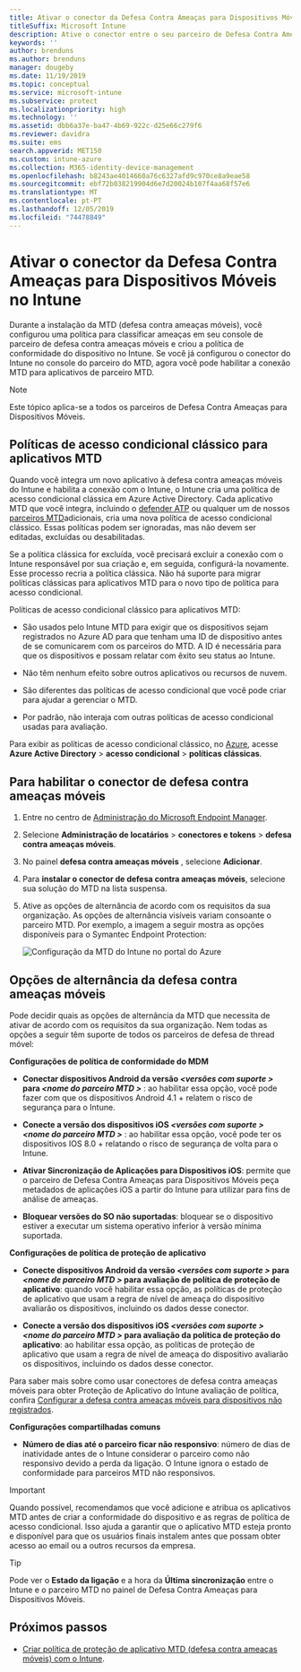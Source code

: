 ```yaml
---
title: Ativar o conector da Defesa Contra Ameaças para Dispositivos Móveis no Microsoft Intune
titleSuffix: Microsoft Intune
description: Ative o conector entre o seu parceiro de Defesa Contra Ameaças para Dispositivos Móveis (MTD) e o Microsoft Intune.
keywords: ''
author: brenduns
ms.author: brenduns
manager: dougeby
ms.date: 11/19/2019
ms.topic: conceptual
ms.service: microsoft-intune
ms.subservice: protect
ms.localizationpriority: high
ms.technology: ''
ms.assetid: dbb6a37e-ba47-4b69-922c-d25e66c279f6
ms.reviewer: davidra
ms.suite: ems
search.appverid: MET150
ms.custom: intune-azure
ms.collection: M365-identity-device-management
ms.openlocfilehash: b8243ae4014660a76c6327afd9c970ce8a9eae58
ms.sourcegitcommit: ebf72b038219904d6e7d20024b107f4aa68f57e6
ms.translationtype: MT
ms.contentlocale: pt-PT
ms.lasthandoff: 12/05/2019
ms.locfileid: "74478849"
---
```

# <a name="enable-the-mobile-threat-defense-connector-in-intune"></a>Ativar o conector da Defesa Contra Ameaças para Dispositivos Móveis no Intune

Durante a instalação da MTD (defesa contra ameaças móveis), você configurou uma política para classificar ameaças em seu console de parceiro de defesa contra ameaças móveis e criou a política de conformidade do dispositivo no Intune. Se você já configurou o conector do Intune no console do parceiro do MTD, agora você pode habilitar a conexão MTD para aplicativos de parceiro MTD.

> [!NOTE]
> Este tópico aplica-se a todos os parceiros de Defesa Contra Ameaças para Dispositivos Móveis.

## <a name="classic-conditional-access-policies-for-mtd-apps"></a>Políticas de acesso condicional clássico para aplicativos MTD

Quando você integra um novo aplicativo à defesa contra ameaças móveis do Intune e habilita a conexão com o Intune, o Intune cria uma política de acesso condicional clássica em Azure Active Directory. Cada aplicativo MTD que você integra, incluindo o [defender ATP](advanced-threat-protection.md) ou qualquer um de nossos [parceiros MTD](mobile-threat-defense.md#mobile-threat-defense-partners)adicionais, cria uma nova política de acesso condicional clássico. Essas políticas podem ser ignoradas, mas não devem ser editadas, excluídas ou desabilitadas.

Se a política clássica for excluída, você precisará excluir a conexão com o Intune responsável por sua criação e, em seguida, configurá-la novamente. Esse processo recria a política clássica. Não há suporte para migrar políticas clássicas para aplicativos MTD para o novo tipo de política para acesso condicional.

Políticas de acesso condicional clássico para aplicativos MTD:

- São usados pelo Intune MTD para exigir que os dispositivos sejam registrados no Azure AD para que tenham uma ID de dispositivo antes de se comunicarem com os parceiros do MTD. A ID é necessária para que os dispositivos e possam relatar com êxito seu status ao Intune.

- Não têm nenhum efeito sobre outros aplicativos ou recursos de nuvem.

- São diferentes das políticas de acesso condicional que você pode criar para ajudar a gerenciar o MTD.

- Por padrão, não interaja com outras políticas de acesso condicional usadas para avaliação.

Para exibir as políticas de acesso condicional clássico, no [Azure](https://portal.azure.com/#home), acesse **Azure Active Directory** > **acesso condicional** > **políticas clássicas**.

## <a name="to-enable-the-mobile-threat-defense-connector"></a>Para habilitar o conector de defesa contra ameaças móveis

1. Entre no centro de [Administração do Microsoft Endpoint Manager](https://go.microsoft.com/fwlink/?linkid=2109431).

2. Selecione **Administração de locatários** > **conectores e tokens** > **defesa contra ameaças móveis**.

3. No painel **defesa contra ameaças móveis** , selecione **Adicionar**.

4. Para **instalar o conector de defesa contra ameaças móveis**, selecione sua solução do MTD na lista suspensa.

5. Ative as opções de alternância de acordo com os requisitos da sua organização. As opções de alternância visíveis variam consoante o parceiro MTD.  Por exemplo, a imagem a seguir mostra as opções disponíveis para o Symantec Endpoint Protection:

   ![Configuração da MTD do Intune no portal do Azure](./media/mtd-connector-enable/enable-mtd-connector-1.png)

## <a name="mobile-threat-defense-toggle-options"></a>Opções de alternância da defesa contra ameaças móveis

Pode decidir quais as opções de alternância da MTD que necessita de ativar de acordo com os requisitos da sua organização. Nem todas as opções a seguir têm suporte de todos os parceiros de defesa de thread móvel:

**Configurações de política de conformidade do MDM**

- **Conectar dispositivos Android da versão _\<versões com suporte >_ para _\<nome do parceiro MTD >_** : ao habilitar essa opção, você pode fazer com que os dispositivos Android 4.1 + relatem o risco de segurança para o Intune.

- **Conecte a versão dos dispositivos iOS _\<versões com suporte >_ _\<nome do parceiro MTD >_** : ao habilitar essa opção, você pode ter os dispositivos IOS 8.0 + relatando o risco de segurança de volta para o Intune.

- **Ativar Sincronização de Aplicações para Dispositivos iOS**: permite que o parceiro de Defesa Contra Ameaças para Dispositivos Móveis peça metadados de aplicações iOS a partir do Intune para utilizar para fins de análise de ameaças.

- **Bloquear versões do SO não suportadas**: bloquear se o dispositivo estiver a executar um sistema operativo inferior à versão mínima suportada.

**Configurações de política de proteção de aplicativo**

- **Conecte dispositivos Android da versão *\<versões com suporte >* para *\<nome de parceiro MTD >* para avaliação de política de proteção de aplicativo**: quando você habilitar essa opção, as políticas de proteção de aplicativo que usam a regra de nível de ameaça do dispositivo avaliarão os dispositivos, incluindo os dados desse conector.

- **Conecte a versão dos dispositivos iOS *\<versões com suporte >* *\<nome do parceiro MTD >* para avaliação da política de proteção do aplicativo**: ao habilitar essa opção, as políticas de proteção de aplicativo que usam a regra de nível de ameaça do dispositivo avaliarão os dispositivos, incluindo os dados desse conector.

Para saber mais sobre como usar conectores de defesa contra ameaças móveis para obter Proteção de Aplicativo do Intune avaliação de política, confira [Configurar a defesa contra ameaças móveis para dispositivos não registrados](~/protect/mtd-enable-unenrolled-devices.md).

**Configurações compartilhadas comuns**

- **Número de dias até o parceiro ficar não responsivo**: número de dias de inatividade antes de o Intune considerar o parceiro como não responsivo devido a perda da ligação. O Intune ignora o estado de conformidade para parceiros MTD não responsivos.

> [!IMPORTANT]
> Quando possível, recomendamos que você adicione e atribua os aplicativos MTD antes de criar a conformidade do dispositivo e as regras de política de acesso condicional. Isso ajuda a garantir que o aplicativo MTD esteja pronto e disponível para que os usuários finais instalem antes que possam obter acesso ao email ou a outros recursos da empresa.

> [!TIP]
> Pode ver o **Estado da ligação** e a hora da **Última sincronização** entre o Intune e o parceiro MTD no painel de Defesa Contra Ameaças para Dispositivos Móveis.

## <a name="next-steps"></a>Próximos passos

- [Criar política de proteção de aplicativo MTD (defesa contra ameaças móveis) com o Intune](~/protect/mtd-app-protection-policy.md).
